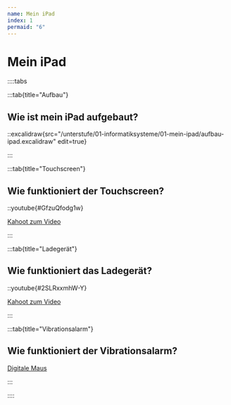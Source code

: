 ```yaml
---
name: Mein iPad
index: 1
permaid: "6"
---
```


# Mein iPad

::::tabs

:::tab{title="Aufbau"}
## Wie ist mein iPad aufgebaut?

::excalidraw{src="/unterstufe/01-informatiksysteme/01-mein-ipad/aufbau-ipad.excalidraw" edit=true}

:::

:::tab{title="Touchscreen"}
## Wie funktioniert der Touchscreen?

::youtube{#GfzuQfodg1w}

[Kahoot zum Video](https://create.kahoot.it/share/touchscreen/19839227-4687-4333-94a2-3b4df12752ec)

:::

:::tab{title="Ladegerät"}
## Wie funktioniert das Ladegerät?

::youtube{#2SLRxxmhW-Y}

[Kahoot zum Video](https://create.kahoot.it/share/so-funktioniert-das-handyladegerat/dc29efc5-e89f-4a15-b981-9c59e0c49a6a)

:::

:::tab{title="Vibrationsalarm"}
## Wie funktioniert der Vibrationsalarm?

[Digitale Maus](https://www.wdrmaus.de/extras/mausthemen/digitalisierung/index.php5)

:::

::::
